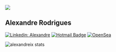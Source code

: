![](https://komarev.com/ghpvc/?username=alexandreix&color=0dff00)


## Alexandre Rodrigues
[![Linkedin: Alexandre](https://img.shields.io/badge/-LinkedIn-183fbb?style=flat-square&logo=Linkedin&logoColor=white&link=https://www.linkedin.com/in/alexandrerodriguesd-b4256b250/)](https://www.linkedin.com/in/alexandrerodriguesd-b4256b250/)
[![Hotmail Badge](https://img.shields.io/badge/-Hotmail-blue?style=flat-square&logo=microsoft-outlook&logoColor=white&link=mailto:SEU-EMAIL)](mailto:alexandreix@hotmail.com)
[![OpenSea](https://img.shields.io/badge/-OpenSea-4d72e8?style=flat-square&logo=opensea&logoColor=white&linkhttps://opensea.io/alexandrearts)](https://opensea.io/alexandrearts)
 



<!--<p align="left">
    <img src="https://skillicons.dev/icons?i=html,css,js,vscode,mysql,git,github,py,powershell" />
</p>

#### 💬 Onde me encontrar:
[![Linkedin: Alexandre](https://img.shields.io/badge/-LinkedIn-183fbb?style=flat-square&logo=Linkedin&logoColor=white&link=https://www.linkedin.com/in/alexandrerodriguesd-b4256b250/)](https://www.linkedin.com/in/alexandrerodriguesd-b4256b250/)
[![Hotmail Badge](https://img.shields.io/badge/-Hotmail-blue?style=flat-square&logo=microsoft-outlook&logoColor=white&link=mailto:SEU-EMAIL)](mailto:alexandreix@hotmail.com)
[![OpenSea](https://img.shields.io/badge/-OpenSea-4d72e8?style=flat-square&logo=opensea&logoColor=white&linkhttps://opensea.io/alexandrearts)](https://opensea.io/alexandrearts)
<!--[![GitHub]( https://img.shields.io/github/followers/alexandreix?label=follow&style=social)](https://github.com/alexandreix/)  -->

![alexandreix stats](https://github-readme-stats.vercel.app/api?username=alexandreix&show_icons=true&theme=radical)

<!--**alexandreix/alexandreix** is a ✨ _special_ ✨ repository because its `README.md` (this file) appears on your GitHub profile.

Here are some ideas to get you started:

- 🔭 I’m currently working on ...
- 🌱 I’m currently learning ...
- 👯 I’m looking to collaborate on ...
- 🤔 I’m looking for help with ...
- 💬 Ask me about ...
- 📫 How to reach me: ...
- 😄 Pronouns: ...
- ⚡ Fun fact: ...
-->
